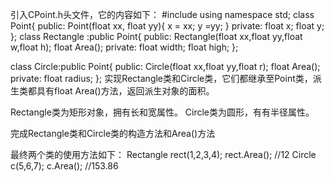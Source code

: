 引入CPoint.h头文件，它的内容如下：
#include <iostream>
using namespace std;
class Point{
public:
	Point(float xx, float yy){
		x = xx;
		y =yy;
	}
private:
	float x;
	float y;
};
class Rectangle :public Point{
public:
	Rectangle(float xx,float yy,float w,float h);
	float Area();
private:
	float width;
	float high;
};

class Circle:public Point{
public:
	Circle(float xx,float yy,float r);
	float Area();
private:
	float radius;
};
实现Rectangle类和Circle类，它们都继承至Point类，派生类都具有float Area()方法，返回派生对象的面积。

Rectangle类为矩形对象，拥有长和宽属性。
Circle类为圆形，有有半径属性。

完成Rectangle类和Circle类的构造方法和Area()方法

最终两个类的使用方法如下：
Rectangle rect(1,2,3,4);
rect.Area();     //12
Circle c(5,6,7);
c.Area();      //153.86
